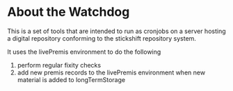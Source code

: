 # About the Watchdog

This is a set of tools that are intended to run as cronjobs on a server hosting a digital repository conforming to the stickshift repository system. 

It uses the livePremis environment to do the following

1. perform regular fixity checks
2. add new premis records to the livePremis environment when new material is added to longTermStorage
